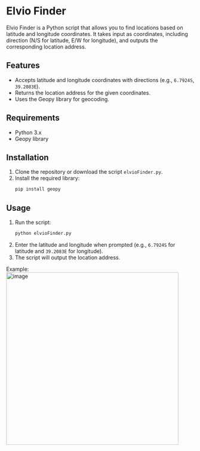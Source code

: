 # Elvio Finder

Elvio Finder is a Python script that allows you to find locations based on latitude and longitude coordinates. It takes input as coordinates, including direction (N/S for latitude, E/W for longitude), and outputs the corresponding location address.

## Features
- Accepts latitude and longitude coordinates with directions (e.g., `6.7924S`, `39.2083E`).
- Returns the location address for the given coordinates.
- Uses the Geopy library for geocoding.

## Requirements
- Python 3.x
- Geopy library

## Installation
1. Clone the repository or download the script `elvioFinder.py`.
2. Install the required library:
   ```bash
   pip install geopy
   ```

## Usage
1. Run the script:
   ```bash
   python elvioFinder.py
   ```
2. Enter the latitude and longitude when prompted (e.g., `6.7924S` for latitude and `39.2083E` for longitude).
3. The script will output the location address.

Example:
<img width="461" alt="image" src="https://github.com/user-attachments/assets/ce22e805-9f09-4266-a8a5-99f7df5b077c" />


